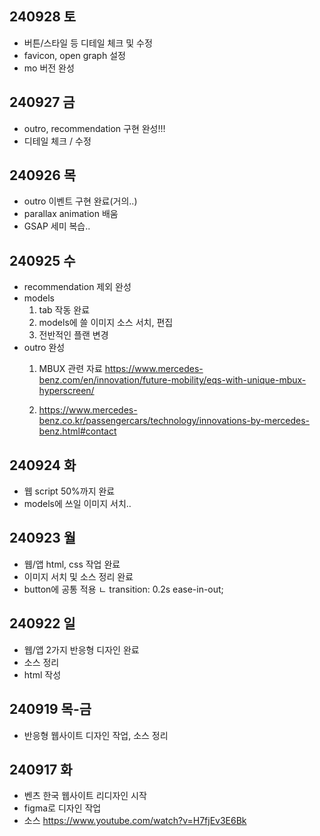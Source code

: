 ## 240928 토 ##
- 버튼/스타일 등 디테일 체크 및 수정
- favicon, open graph 설정
- mo 버전 완성

## 240927 금 ##
- outro, recommendation 구현 완성!!!
- 디테일 체크 / 수정

## 240926 목 ##
- outro 이벤트 구현 완료(거의..)
- parallax animation 배움
- GSAP 세미 복습..

## 240925 수 ##
- recommendation 제외 완성
- models
  1) tab 작동 완료
  2) models에 쓸 이미지 소스 서치, 편집
  3) 전반적인 플랜 변경
- outro 완성
  1) MBUX 관련 자료
  https://www.mercedes-benz.com/en/innovation/future-mobility/eqs-with-unique-mbux-hyperscreen/

  2) https://www.mercedes-benz.co.kr/passengercars/technology/innovations-by-mercedes-benz.html#contact

## 240924 화 ##
- 웹 script 50%까지 완료
- models에 쓰일 이미지 서치..

## 240923 월 ##
- 웹/앱 html, css 작업 완료
- 이미지 서치 및 소스 정리 완료
- button에 공통 적용
  ㄴ transition: 0.2s ease-in-out;

## 240922 일 ##
- 웹/앱 2가지 반응형 디자인 완료
- 소스 정리
- html 작성

## 240919 목-금 ##
- 반응형 웹사이트 디자인 작업, 소스 정리

## 240917 화 ##
- 벤츠 한국 웹사이트 리디자인 시작
- figma로 디자인 작업
- 소스
https://www.youtube.com/watch?v=H7fjEv3E6Bk